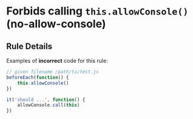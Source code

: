 # Forbids calling `this.allowConsole()` (no-allow-console)

## Rule Details

Examples of **incorrect** code for this rule:

```js
// given filename /path/to/test.js
beforeEach(function() {
    this.allowConsole()
})

it('should ...', function() {
    allowConsole.call(this)
})
```
